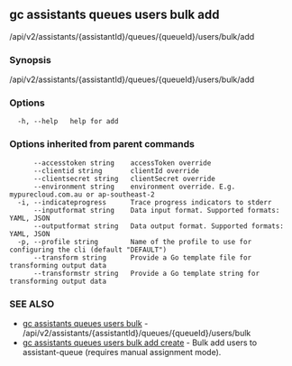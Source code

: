 ## gc assistants queues users bulk add

/api/v2/assistants/{assistantId}/queues/{queueId}/users/bulk/add

### Synopsis

/api/v2/assistants/{assistantId}/queues/{queueId}/users/bulk/add

### Options

```
  -h, --help   help for add
```

### Options inherited from parent commands

```
      --accesstoken string    accessToken override
      --clientid string       clientId override
      --clientsecret string   clientSecret override
      --environment string    environment override. E.g. mypurecloud.com.au or ap-southeast-2
  -i, --indicateprogress      Trace progress indicators to stderr
      --inputformat string    Data input format. Supported formats: YAML, JSON
      --outputformat string   Data output format. Supported formats: YAML, JSON
  -p, --profile string        Name of the profile to use for configuring the cli (default "DEFAULT")
      --transform string      Provide a Go template file for transforming output data
      --transformstr string   Provide a Go template string for transforming output data
```

### SEE ALSO

* [gc assistants queues users bulk](gc_assistants_queues_users_bulk.html)	 - /api/v2/assistants/{assistantId}/queues/{queueId}/users/bulk
* [gc assistants queues users bulk add create](gc_assistants_queues_users_bulk_add_create.html)	 - Bulk add users to assistant-queue (requires manual assignment mode).



